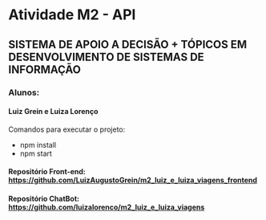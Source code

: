 # Atividade M2 - API
## SISTEMA DE APOIO A DECISÃO + TÓPICOS EM DESENVOLVIMENTO DE SISTEMAS DE INFORMAÇÃO

### Alunos:
#### Luiz Grein e Luiza Lorenço

Comandos para executar o projeto:

* npm install
* npm start

#### Repositório Front-end: https://github.com/LuizAugustoGrein/m2_luiz_e_luiza_viagens_frontend
#### Repositório ChatBot: https://github.com/luizalorenco/m2_luiz_e_luiza_viagens
